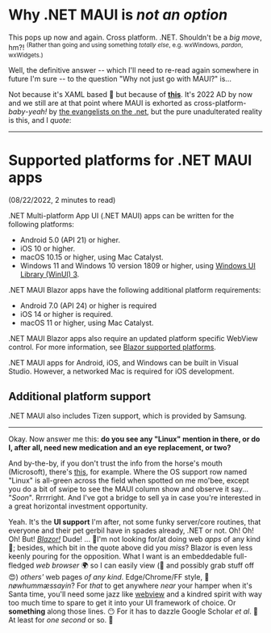 # Why .NET MAUI is *not an option*

This pops up now and again. Cross platform. .NET. Shouldn't be a *big move*, hm?! 
<sup>(Rather than going and using something *totally else*, e.g. wxWindows, <i>pardon</i>, wxWidgets.)</sup>

Well, the definitive answer -- which I'll need to re-read again somewhere in future I'm sure -- to the question "Why not just go with MAUI?" is...

Not because it's XAML based 🧐 but because of [**this**](https://docs.microsoft.com/en-us/dotnet/maui/supported-platforms). 
It's 2022 AD by now and we still are at that point where MAUI is exhorted as cross-platform-*baby*-*yeah!* by [the evangelists on the .net](https://devblogs.microsoft.com/dotnet/introducing-dotnet-maui-one-codebase-many-platforms/), but the pure unadulterated reality is this, and I *quote*:

---

# Supported platforms for .NET MAUI apps

(08/22/2022, 2 minutes to read)

.NET Multi-platform App UI (.NET MAUI) apps can be written for the following platforms:

* Android 5.0 (API 21) or higher.
* iOS 10 or higher.
* macOS 10.15 or higher, using Mac Catalyst.
* Windows 11 and Windows 10 version 1809 or higher, using [Windows UI Library (WinUI) 3](https://docs.microsoft.com/en-us/windows/apps/winui/winui3/).

.NET MAUI Blazor apps have the following additional platform requirements:

* Android 7.0 (API 24) or higher is required
* iOS 14 or higher is required.
* macOS 11 or higher, using Mac Catalyst.

.NET MAUI Blazor apps also require an updated platform specific WebView control. For more information, see [Blazor supported platforms](https://docs.microsoft.com/en-us/aspnet/core/blazor/supported-platforms).

.NET MAUI apps for Android, iOS, and Windows can be built in Visual Studio. However, a networked Mac is required for iOS development.

## Additional platform support

.NET MAUI also includes Tizen support, which is provided by Samsung.

---

Okay. Now answer me this: **do you see any "Linux" mention in there, or do I, after all, need new medication and an eye replacement, or two?**

And by-the-by, if you don't trust the info from the horse's mouth (Microsoft), there's [this](https://github.com/Elanis/web-to-desktop-framework-comparison), for example. Where the OS support row named "Linux" is all-green across the field when spotted on me mo'bee, except you do a bit of swipe to see the MAUI column show and observe it say... "*Soon*". Rrrrright. And I've got a bridge to sell ya in case you're interested in a great horizontal investment opportunity.

Yeah. It's the **UI support** I'm after, not some funky server/core routines, that everyone and their pet gerbil have in spades already, .NET or not. 
Oh! Oh! Oh! But! [*Blazor!*](https://docs.microsoft.com/en-us/dotnet/maui/user-interface/controls/blazorwebview) Dude! ... 
🤧I'm not looking for/at doing web *apps* of any kind 🤢; besides, which bit in the quote above did you *miss*? Blazor is even less keenly pouring for the opposition. What I want is an embeddedable full-fledged *web browser* 🌍 so I can easily view (🤗 and possibly grab stuff off 😍) *others'* web pages *of any kind*. Edge/Chrome/FF style, 🤠 *nøwhummæssayin*? 
For *that* to get anywhere *near* your hamper when it's Santa time, you'll need some jazz like [webview](https://github.com/WebView/webview) and a kindred spirit with way too much time to spare to get it into your UI framework of choice. Or **something** along those lines. 😶 For it has to dazzle Google Scholar *et al*. 🙏 At least for *one second* or so. 🙏
